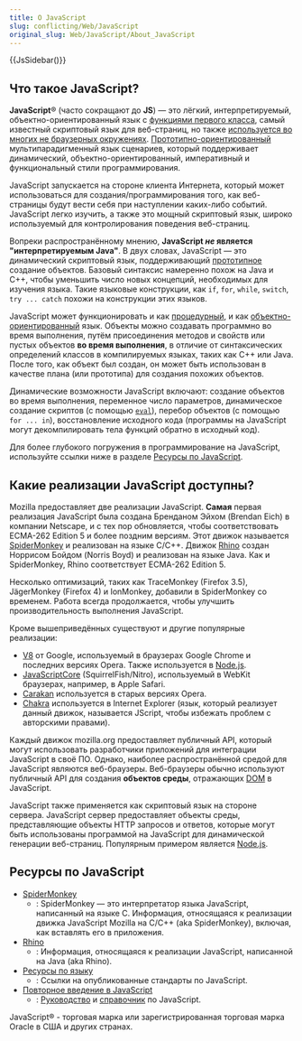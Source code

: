 ```yaml
---
title: О JavaScript
slug: conflicting/Web/JavaScript
original_slug: Web/JavaScript/About_JavaScript
---
```


{{JsSidebar()}}

## Что такое JavaScript?

**JavaScript**® (часто сокращают до **JS**) — это лёгкий, интерпретируемый, объектно-ориентированный язык с [функциями первого класса](https://en.wikipedia.org/wiki/First-class_functions), самый известный скриптовый язык для веб-страниц, но также [используется во многих не браузерных окружениях](https://en.wikipedia.org/wiki/JavaScript#Uses_outside_web_pages). [Прототипно-ориентированный](<https://en.wikipedia.org/wiki/Prototype-based_programming>) мультипарадигменный язык сценариев, который поддерживает динамический, объектно-ориентированный, императивный и функциональный стили программирования.

JavaScript запускается на стороне клиента Интернета, который может использоваться для создания/программирования того, как веб-страницы будут вести себя при наступлении каких-либо событий. JavaScript легко изучить, а также это мощный скриптовый язык, широко используемый для контролирования поведения веб-страниц.

Вопреки распространённому мнению, **JavaScript _не_ является "интерпретируемым Java"**. В двух словах, JavaScript — это динамический скриптовый язык, поддерживающий [прототипное](/ru/docs/Web/JavaScript/Guide/Details_of_the_Object_Model#Class-Based_vs._Prototype-Based_Languages) создание объектов. Базовый синтаксис намеренно похож на Java и C++, чтобы уменьшить число новых концепций, необходимых для изучения языка. Такие языковые конструкции, как `if`, `for`, `while`, `switch`, `try ... catch` похожи на конструкции этих языков.

JavaScript может функционировать и как [процедурный](https://ru.wikipedia.org/wiki/Процедурное_программирование), и как [объектно-ориентированный](/ru/docs/Web/JavaScript/Introduction_to_Object-Oriented_JavaScript) язык. Объекты можно создавать программно во время выполнения, путём присоединения методов и свойств или пустых объектов **во время выполнения**, в отличие от синтаксических определений классов в компилируемых языках, таких как С++ или Java. После того, как объект был создан, он может быть использован в качестве плана (или прототипа) для создания похожих объектов.

Динамические возможности JavaScript включают: создание объектов во время выполнения, переменное число параметров, динамическое создание скриптов (с помощью [`eval`](/ru/docs/Web/JavaScript/Reference/Global_Objects/eval)), перебор объектов (с помощью `for ... in`), восстановление исходного кода (программы на JavaScript могут декомпилировать тела функций обратно в исходный код).

Для более глубокого погружения в программирование на JavaScript, используйте ссылки ниже в разделе [Ресурсы по JavaScript](/ru/docs/Web/JavaScript/%D0%9E_JavaScript#Ресурсы_по_JavaScript).

## Какие реализации JavaScript доступны?

Mozilla предоставляет две реализации JavaScript. **Самая** первая реализация JavaScript была создана Бренданом Эйхом (Brendan Eich) в компании Netscape, и с тех пор обновляется, чтобы соответствовать ECMA-262 Edition 5 и более поздним версиям. Этот движок называется [SpiderMonkey](/ru/docs/SpiderMonkey) и реализован на языке C/C++. Движок [Rhino](/ru/docs/Rhino) создан Норрисом Бойдом (Norris Boyd) и реализован на языке Java. Как и SpiderMonkey, Rhino соответствует ECMA-262 Edition 5.

Несколько оптимизаций, таких как TraceMonkey (Firefox 3.5), JägerMonkey (Firefox 4) и IonMonkey, добавили в SpiderMonkey со временем. Работа всегда продолжается, чтобы улучшить производительность выполнения JavaScript.

Кроме вышеприведённых существуют и другие популярные реализации:

- [V8](https://code.google.com/p/v8/) от Google, используемый в браузерах Google Chrome и последних версиях Opera. Также используется в [Node.js](http://nodejs.org/).
- [JavaScriptCore](http://www.webkit.org/projects/javascript/index.html) (SquirrelFish/Nitro), используемый в WebKit браузерах, например, в Apple Safari.
- [Carakan](https://dev.opera.com/blog/carakan/) используется в старых версиях Opera.
- [Chakra](http://en.wikipedia.org/wiki/Chakra_%28JScript_engine%29) используется в Internet Explorer (язык, который реализует данный движок, называется JScript, чтобы избежать проблем с авторскими правами).

Каждый движок mozilla.org предоставляет публичный API, который могут использовать разработчики приложений для интеграции JavaScript в своё ПО. Однако, наиболее распространённой средой для JavaScript являются веб-браузеры. Веб-браузеры обычно используют публичный API для создания **объектов среды**, отражающих [DOM](http://www.w3.org/DOM/) в JavaScript.

JavaScript также применяется как скриптовый язык на стороне сервера. JavaScript сервер предоставляет объекты среды, представляющие объекты HTTP запросов и ответов, которые могут быть использованы программой на JavaScript для динамической генерации веб-страниц. Популярным примером является [Node.js](http://nodejs.org/).

## Ресурсы по JavaScript

- [SpiderMonkey](/ru/docs/SpiderMonkey)
  - : SpiderMonkey — это интерпретатор языка JavaScript, написанный на языке C. Информация, относящаяся к реализации движка JavaScript Mozilla на C/C++ (aka SpiderMonkey), включая, как вставлять его в приложения.
- [Rhino](/ru/docs/Rhino)
  - : Информация, относящаяся к реализации JavaScript, написанной на Java (aka Rhino).
- [Ресурсы по языку](/ru/docs/Web/JavaScript/Language_Resources)
  - : Ссылки на опубликованные стандарты по JavaScript.
- [Повторное введение в JavaScript](/ru/docs/Web/JavaScript/A_re-introduction_to_JavaScript)
  - : [Руководство](/ru/docs/Web/JavaScript/Guide) и [справочник](/ru/docs/Web/JavaScript/Reference) по JavaScript.

JavaScript® - торговая марка или зарегистрированная торговая марка Oracle в США и других странах.
